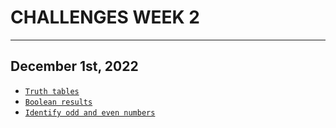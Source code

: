 # CHALLENGES WEEK 2
---
## December 1st, 2022
- [`Truth tables`](./Pizza_Algorithm.md)
- [`Boolean results`](./Hot_N_Cold_Algorithm.md)
- [`Identify odd and even numbers`](./Some_Geometri_Algorithm.md)